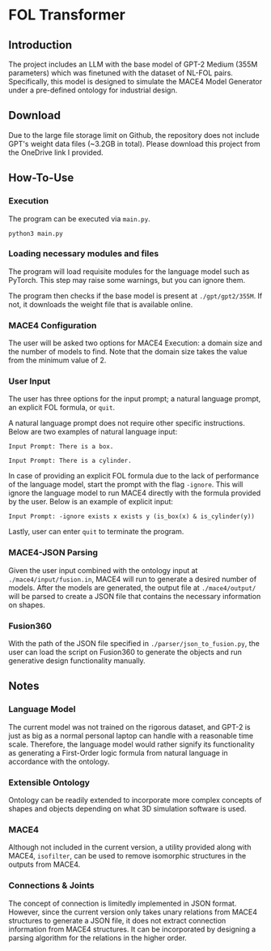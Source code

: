 # FOL Transformer
## Introduction
The project includes an LLM with the base model of GPT-2 Medium (355M parameters) which was finetuned with the dataset of NL-FOL pairs. Specifically, this model is designed 
to simulate the MACE4 Model Generator under a pre-defined ontology for industrial design.

## Download
Due to the large file storage limit on Github, the repository does not include GPT's weight data files (~3.2GB in total). Please download this project from the OneDrive link I provided.

## How-To-Use
### Execution
The program can be executed via `main.py`.
```
python3 main.py
```

### Loading necessary modules and files
The program will load requisite modules for the language model such as PyTorch. This step may raise some warnings, but you can ignore them.

The program then checks if the base model is present at `./gpt/gpt2/355M`. If not, it downloads the weight file that is available online.

### MACE4 Configuration
The user will be asked two options for MACE4 Execution: a domain size and the number of models to find. Note that the domain size takes the value from the minimum value of 2.

### User Input
The user has three options for the input prompt; a natural language prompt, an explicit FOL formula, or `quit`.

A natural language prompt does not require other specific instructions.
Below are two examples of natural language input:
```
Input Prompt: There is a box.
```
```
Input Prompt: There is a cylinder.
```

In case of providing an explicit FOL formula due to the lack of performance of the language model, start the prompt with the flag `-ignore`. This will ignore the language model to run MACE4 directly with the formula 
provided by the user. Below is an example of explicit input:
```
Input Prompt: -ignore exists x exists y (is_box(x) & is_cylinder(y))
```

Lastly, user can enter `quit` to terminate the program.

### MACE4-JSON Parsing
Given the user input combined with the ontology input at `./mace4/input/fusion.in`, MACE4 will run to generate a desired number of models. After the models are generated, the output file at `./mace4/output/`
will be parsed to create a JSON file that contains the necessary information on shapes.

### Fusion360
With the path of the JSON file specified in `./parser/json_to_fusion.py`, the user can load the script on Fusion360 to generate the objects and run generative design functionality manually.

## Notes
### Language Model
The current model was not trained on the rigorous dataset, and GPT-2 is just as big as a normal personal laptop can handle with a reasonable time scale. Therefore, the language model would rather signify its functionality as
generating a First-Order logic formula from natural language in accordance with the ontology. 

### Extensible Ontology
Ontology can be readily extended to incorporate more complex concepts of shapes and objects depending on what 3D simulation software is used.

### MACE4
Although not included in the current version, a utility provided along with MACE4, `isofilter`, can be used to remove isomorphic structures in the outputs from MACE4.

### Connections & Joints
The concept of connection is limitedly implemented in JSON format. However, since the current version only takes unary relations from MACE4 structures to generate a JSON file, it does not extract connection information from
MACE4 structures. It can be incorporated by designing a parsing algorithm for the relations in the higher order.
